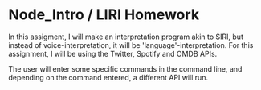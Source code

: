 # Node_Intro / LIRI Homework

In this assigment, I will make an interpretation program akin to SIRI, but instead of voice-interpretation, it will be 'language'-interpretation. For this assignment, I will be using the Twitter, Spotify and OMDB APIs.

The user will enter some specific commands in the command line, and depending on the command entered, a different API will run.
